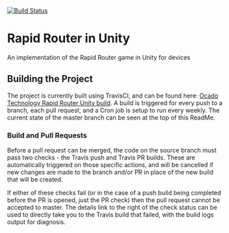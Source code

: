 [![Build Status](https://travis-ci.org/ocadotechnology/rapid-router-unity.svg?branch=master)](https://travis-ci.org/ocadotechnology/rapid-router-unity)

# Rapid Router in Unity
An implementation of the Rapid Router game in Unity for devices

## Building the Project
The project is currently built using TravisCI, and can be found here: [Ocado Technology Rapid Router Unity build](https://travis-ci.org/ocadotechnology/rapid-router-unity). A build is triggered for every push to a branch, each pull request, and a Cron job is setup to run every weekly. The current state of the master branch can be seen at the top of this ReadMe.

### Build and Pull Requests
Before a pull request can be merged, the code on the source branch must pass two checks - the Travis push and Travis PR builds. These are automatically triggered on those specific actions, and will be cancelled if new changes are made to the branch and/or PR in place of the new build that will be created.

If either of these checks fail (or in the case of a push build being completed before the PR is opened, just the PR check) then the pull request cannot be accepted to master. The details link to the right of the check status can be used to directly take you to the Travis build that failed, with the build logs output for diagnosis.
